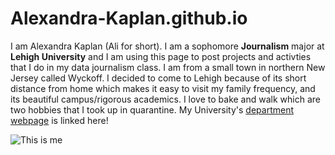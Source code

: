 # Alexandra-Kaplan.github.io
I am Alexandra Kaplan (Ali for short). I am a sophomore **Journalism** major at **Lehigh University** and I am using this page to post projects and activties that I do in my data journalism class. I am from a small town in northern New Jersey called Wyckoff. I decided to come to Lehigh because of its short distance from home which makes it easy to visit my family frequency, and its beautiful campus/rigorous academics. I love to bake and walk which are two hobbies that I took up in quarantine. 
My University's [department webpage](https://journalism.cas.lehigh.edu/) is linked here!

![This is me](https://thebrownandwhite.com/wp-content/uploads/2021/09/ali-kaplan_web-1.jpg)
